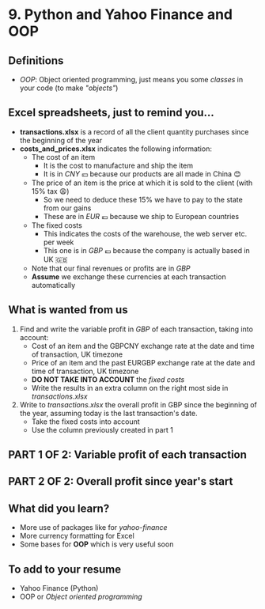 # 9. Python and Yahoo Finance and OOP

## Definitions
- *OOP*: Object oriented programming, just means you some *classes* in your code (to make *"objects"*)

## Excel spreadsheets, just to remind you...
- **transactions.xlsx** is a record of all the client quantity purchases since the beginning of the year
- **costs_and_prices.xlsx** indicates the following information:
    - The cost of an item
        - It is the cost to manufacture and ship the item
        - It is in *CNY* :yen: because our products are all made in China :blush:
    - The price of an item is the price at which it is sold to the client (with 15% tax :weary:)
        - So we need to deduce these 15% we have to pay to the state from our gains
        - These are in *EUR* :euro: because we ship to European countries
    - The fixed costs
        - This indicates the costs of the warehouse, the web server etc. per week
        - This one is in *GBP* :pound: because the company is actually based in UK :gb:
    - Note that our final revenues or profits are in *GBP*
    - **Assume** we exchange these currencies at each transaction automatically

## What is wanted from us
1. Find and write the variable profit in *GBP* of each transaction, taking into account:
    - Cost of an item and the GBPCNY exchange rate at the date and time of transaction, UK timezone
    - Price of an item and the past EURGBP exchange rate at the date and time of transaction, UK timezone
    - **DO NOT TAKE INTO ACCOUNT** the *fixed costs*
    - Write the results in an extra column on the right most side in *transactions.xlsx*
2. Write to *transactions.xlsx* the overall profit in GBP since the beginning of the year, assuming today is the last transaction's date.
    - Take the fixed costs into account
    - Use the column previously created in part 1

## PART 1 OF 2: Variable profit of each transaction

## PART 2 OF 2: Overall profit since year's start
	
## What did you learn?
- More use of packages like for *yahoo-finance*
- More currency formatting for Excel
- Some bases for **OOP** which is very useful soon
	
## To add to your resume
- Yahoo Finance (Python)
- OOP or *Object oriented programming*
